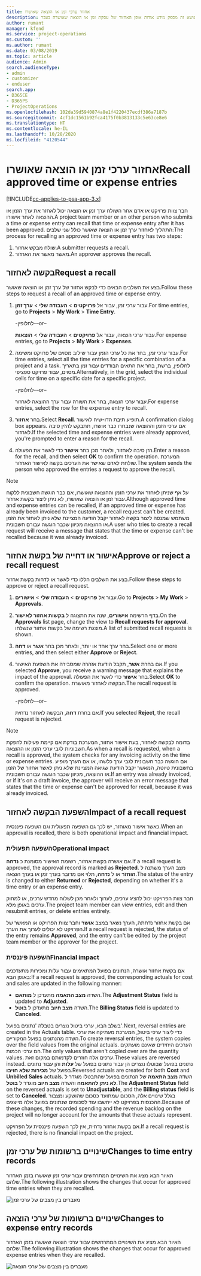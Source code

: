 ```yaml
---
title: אחזור ערכי זמן או הוצאה שאושרו
description: נושא זה מספק מידע אודות אופן האחזור של עסקת זמן או הוצאה שאושרה בעבר.
author: rumant
manager: kfend
ms.service: project-operations
ms.custom: ''
ms.author: rumant
ms.date: 03/08/2019
ms.topic: article
audience: Admin
search.audienceType:
- admin
- customizer
- enduser
search.app:
- D365CE
- D365PS
- ProjectOperations
ms.openlocfilehash: 102da39d5940874a8e1f4220437ecdf386a7187b
ms.sourcegitcommit: 4cf1dc1561b92fca4175f0b3813133c5e63ce8e6
ms.translationtype: HT
ms.contentlocale: he-IL
ms.lasthandoff: 10/28/2020
ms.locfileid: "4120544"
---
```

# <a name="recall-approved-time-or-expense-entries"></a><span data-ttu-id="f0e68-103">אחזור ערכי זמן או הוצאה שאושרו</span><span class="sxs-lookup"><span data-stu-id="f0e68-103">Recall approved time or expense entries</span></span>

[!INCLUDE[cc-applies-to-psa-app-3.x](../includes/cc-applies-to-psa-app-3x.md)]

<span data-ttu-id="f0e68-104">חבר צוות פרויקט או אדם אחר השולח ערך זמן או הוצאה יכול לאחזר את ערך הזמן או ההוצאה לאחר אישורו.</span><span class="sxs-lookup"><span data-stu-id="f0e68-104">A project team member or an other person who submits a time or expense entry can recall that time or expense entry after it has been approved.</span></span> <span data-ttu-id="f0e68-105">התהליך לאחזור ערך זמן או הוצאה שאושר כולל שני שלבים:</span><span class="sxs-lookup"><span data-stu-id="f0e68-105">The process for recalling an approved time or expense entry has two steps:</span></span>

1. <span data-ttu-id="f0e68-106">שולח מבקש אחזור.</span><span class="sxs-lookup"><span data-stu-id="f0e68-106">A submitter requests a recall.</span></span>
2. <span data-ttu-id="f0e68-107">מאשר מאשר את האחזור.</span><span class="sxs-lookup"><span data-stu-id="f0e68-107">An approver approves the recall.</span></span>

## <a name="request-a-recall"></a><span data-ttu-id="f0e68-108">בקשה לאחזור</span><span class="sxs-lookup"><span data-stu-id="f0e68-108">Request a recall</span></span>

<span data-ttu-id="f0e68-109">בצע את השלבים הבאים כדי לבקש אחזור של ערך זמן או הוצאה שאושר.</span><span class="sxs-lookup"><span data-stu-id="f0e68-109">Follow these steps to request a recall of an approved time or expense entry.</span></span>

1. <span data-ttu-id="f0e68-110">עבור ערכי זמן, עבור אל **פרויקטים** \> **העבודה שלי** \> **ערך זמן**.</span><span class="sxs-lookup"><span data-stu-id="f0e68-110">For time entries, go to **Projects** \> **My Work** \> **Time Entry**.</span></span>

    <span data-ttu-id="f0e68-111">-לחלופין-</span><span class="sxs-lookup"><span data-stu-id="f0e68-111">–or–</span></span>

    <span data-ttu-id="f0e68-112">עבור ערכי הוצאה, עבור אל **פרויקטים** \> **העבודה שלי** \> **הוצאות**.</span><span class="sxs-lookup"><span data-stu-id="f0e68-112">For expense entries, go to **Projects** \> **My Work** \> **Expenses**.</span></span>

2. <span data-ttu-id="f0e68-113">עבור ערכי זמן, בחר את כל ערכי הזמן עבור שילוב מסוים של פרויקט ומשימה.</span><span class="sxs-lookup"><span data-stu-id="f0e68-113">For time entries, select all the time entries for a specific combination of a project and a task.</span></span> <span data-ttu-id="f0e68-114">לחלופין, ברשת, בחר את התאים הבודדים עבור זמן בתאריך מסוים, עבור פרויקט ספציפי.</span><span class="sxs-lookup"><span data-stu-id="f0e68-114">Alternatively, in the grid, select the individual cells for time on a specific date for a specific project.</span></span>

    <span data-ttu-id="f0e68-115">-לחלופין-</span><span class="sxs-lookup"><span data-stu-id="f0e68-115">–or–</span></span>

    <span data-ttu-id="f0e68-116">עבור ערכי הוצאה, בחר את השורה עבור ערך ההוצאה לאחזור.</span><span class="sxs-lookup"><span data-stu-id="f0e68-116">For expense entries, select the row for the expense entry to recall.</span></span>

3. <span data-ttu-id="f0e68-117">בחר **אחזור**.</span><span class="sxs-lookup"><span data-stu-id="f0e68-117">Select **Recall**.</span></span> <span data-ttu-id="f0e68-118">תופיע תיבת הדו-שיח לאישור.</span><span class="sxs-lookup"><span data-stu-id="f0e68-118">A confirmation dialog box appears.</span></span> <span data-ttu-id="f0e68-119">אם ערכי הזמן וההוצאה שנבחרו כבר אושרו, תתבקש להזין סיבה לאחזור.</span><span class="sxs-lookup"><span data-stu-id="f0e68-119">If the selected time and expense entries were already approved, you're prompted to enter a reason for the recall.</span></span>
4. <span data-ttu-id="f0e68-120">הזן סיבה לאחזור, ולאחר מכן בחר **אישור** כדי לאשר את הפעולה.</span><span class="sxs-lookup"><span data-stu-id="f0e68-120">Enter a reason for the recall, and then select **OK** to confirm the operation.</span></span> <span data-ttu-id="f0e68-121">המערכת שולחת לאדם שאישר את הערכים בקשה לאישור האחזור.</span><span class="sxs-lookup"><span data-stu-id="f0e68-121">The system sends the person who approved the entries a request to approve the recall.</span></span>

> [!NOTE]
> <span data-ttu-id="f0e68-122">על אף שניתן לאחזר את ערכי הזמן וההוצאה שאושרו, אם כבר הוגשה חשבונית ללקוח עבור זמן או הוצאה שאושרו, לא ניתן ליצור בקשת אחזור.</span><span class="sxs-lookup"><span data-stu-id="f0e68-122">Although approved time and expense entries can be recalled, if an approved time or expense has already been invoiced to the customer, a recall request can't be created.</span></span> <span data-ttu-id="f0e68-123">משתמש שמנסה ליצור בקשה לאחזור יקבל הודעה המציינת שלא ניתן לאחזר את הזמן או ההוצאה מכיוון שכבר הוגשה עבורם חשבונית.</span><span class="sxs-lookup"><span data-stu-id="f0e68-123">A user who tries to create a recall request will receive a message that states that the time or expense can't be recalled because it was already invoiced.</span></span>

## <a name="approve-or-reject-a-recall-request"></a><span data-ttu-id="f0e68-124">אישור או דחייה של בקשת אחזור</span><span class="sxs-lookup"><span data-stu-id="f0e68-124">Approve or reject a recall request</span></span>

<span data-ttu-id="f0e68-125">בצע את השלבים הללו כדי לאשר או לדחות בקשת אחזור.</span><span class="sxs-lookup"><span data-stu-id="f0e68-125">Follow these steps to approve or reject a recall request.</span></span>

1. <span data-ttu-id="f0e68-126">עבור אל **פרויקטים** \> **העבודה שלי** \> **אישורים**.</span><span class="sxs-lookup"><span data-stu-id="f0e68-126">Go to **Projects** \> **My Work** \> **Approvals**.</span></span>
2. <span data-ttu-id="f0e68-127">בדף הרשימה **אישורים**, שנה את התצוגה ל **בקשות אחזור לאישור**.</span><span class="sxs-lookup"><span data-stu-id="f0e68-127">On the **Approvals** list page, change the view to **Recall requests for approval**.</span></span> <span data-ttu-id="f0e68-128">מוצגת רשימה של בקשות אחזור שנשלחו.</span><span class="sxs-lookup"><span data-stu-id="f0e68-128">A list of submitted recall requests is shown.</span></span>
3. <span data-ttu-id="f0e68-129">בחר ערך אחד או יותר, ולאחר מכן בחר **אשר** או **דחה**.</span><span class="sxs-lookup"><span data-stu-id="f0e68-129">Select one or more entries, and then select either **Approve** or **Reject**.</span></span>
4. <span data-ttu-id="f0e68-130">אם בחרת **אשר**, תקבל הודעת אזהרה שמסבירה את השפעת האישור.</span><span class="sxs-lookup"><span data-stu-id="f0e68-130">If you selected **Approve**, you receive a warning message that explains the impact of the approval.</span></span> <span data-ttu-id="f0e68-131">‏‏בחר **אישור** כדי לאשר את הפעולה.</span><span class="sxs-lookup"><span data-stu-id="f0e68-131">Select **OK** to confirm the operation.</span></span> <span data-ttu-id="f0e68-132">הבקשה לאחזור מאושרת.</span><span class="sxs-lookup"><span data-stu-id="f0e68-132">The recall request is approved.</span></span>

    <span data-ttu-id="f0e68-133">-לחלופין-</span><span class="sxs-lookup"><span data-stu-id="f0e68-133">–or–</span></span>

    <span data-ttu-id="f0e68-134">אם בחרת **דחה**, הבקשה לאחזור נדחית.</span><span class="sxs-lookup"><span data-stu-id="f0e68-134">If you selected **Reject**, the recall request is rejected.</span></span>

> [!NOTE]
> <span data-ttu-id="f0e68-135">בדומה לבקשה לאחזור, בעת אישור אחזור, המערכת בודקת אם קיימת פעילות להפקת חשבוניות לגבי ערכי הזמן או ההוצאה.</span><span class="sxs-lookup"><span data-stu-id="f0e68-135">As when a recall is requested, when a recall is approved, the system checks for any invoicing activity on the time or expense entries.</span></span> <span data-ttu-id="f0e68-136">אם הוגשה כבר חשבונית לגבי ערך כלשהו, או אם הערך מופיע בחשבונית טיוטה, המאשר יקבל הודעת שגיאה המציינת שלא ניתן לאשר אחזור של הזמן או ההוצאה, מכיוון שכבר הוגשה עבורם חשבונית.</span><span class="sxs-lookup"><span data-stu-id="f0e68-136">If an entry was already invoiced, or if it's on a draft invoice, the approver will receive an error message that states that the time or expense can't be approved for recall, because it was already invoiced.</span></span>

## <a name="impact-of-a-recall-request"></a><span data-ttu-id="f0e68-137">השפעת הבקשה לאחזור</span><span class="sxs-lookup"><span data-stu-id="f0e68-137">Impact of a recall request</span></span>

<span data-ttu-id="f0e68-138">כאשר אישור מאוחזר, יש לכך גם השפעה תפעולית וגם השפעה פיננסית.</span><span class="sxs-lookup"><span data-stu-id="f0e68-138">When an approval is recalled, there is both operational impact and financial impact.</span></span>

### <a name="operational-impact"></a><span data-ttu-id="f0e68-139">השפעה תפעולית</span><span class="sxs-lookup"><span data-stu-id="f0e68-139">Operational impact</span></span>

<span data-ttu-id="f0e68-140">אם אושרה בקשת אחזור, רשומת האישור מסומנת כ **נדחה**.</span><span class="sxs-lookup"><span data-stu-id="f0e68-140">If a recall request is approved, the approval record is marked as **Rejected**.</span></span> <span data-ttu-id="f0e68-141">מצב הערך משתנה ל **הוחזר** או ל **נדחה**, תלוי אם מדובר בערך זמן או בערך הוצאה.</span><span class="sxs-lookup"><span data-stu-id="f0e68-141">The status of the entry is changed to either **Returned** or **Rejected**, depending on whether it's a time entry or an expense entry.</span></span>

<span data-ttu-id="f0e68-142">חבר צוות הפרויקט יכול להציג ערכים, לערוך ולאחר מכן לשלוח מחדש ערכים, או למחוק ערכים באופן מלא.</span><span class="sxs-lookup"><span data-stu-id="f0e68-142">The project team member can view entries, edit and then resubmit entries, or delete entries entirely.</span></span>

<span data-ttu-id="f0e68-143">אם בקשת אחזור נדחתה, הערך נשאר במצב **אושר** וחבר צוות הפרויקט או המאשר של הפרויקט לא יכולים לערוך את הערך.</span><span class="sxs-lookup"><span data-stu-id="f0e68-143">If a recall request is rejected, the status of the entry remains **Approved**, and the entry can't be edited by the project team member or the approver for the project.</span></span>

### <a name="financial-impact"></a><span data-ttu-id="f0e68-144">השפעה פיננסית</span><span class="sxs-lookup"><span data-stu-id="f0e68-144">Financial impact</span></span>

<span data-ttu-id="f0e68-145">אם בקשת אחזור אושרה, הנתונים בפועל המתאימים עבור עלות ומכירות מתעדכנים באופן הבא:</span><span class="sxs-lookup"><span data-stu-id="f0e68-145">If a recall request is approved, the corresponding actuals for cost and sales are updated in the following manner:</span></span>

- <span data-ttu-id="f0e68-146">השדה **מצב התאמה** מתעדכן ל **מותאם**.</span><span class="sxs-lookup"><span data-stu-id="f0e68-146">The **Adjustment Status** field is updated to **Adjusted**.</span></span>
- <span data-ttu-id="f0e68-147">השדה **מצב חיוב** מתעדכן ל **בוטל**.</span><span class="sxs-lookup"><span data-stu-id="f0e68-147">The **Billing Status** field is updated to **Canceled**.</span></span>

<span data-ttu-id="f0e68-148">בשלב הבא, ערכי ביטול נוצרים בטבלה 'נתונים בפועל'.</span><span class="sxs-lookup"><span data-stu-id="f0e68-148">Next, reversal entries are created in the Actuals table.</span></span> <span data-ttu-id="f0e68-149">כדי ליצור ערכי ביטול, המערכת מעתיקה את ערכי השדה מהנתונים בפועל המקוריים.</span><span class="sxs-lookup"><span data-stu-id="f0e68-149">To create reversal entries, the system copies over the field values from the original actuals.</span></span> <span data-ttu-id="f0e68-150">הערכים היחידים שאינם מועתקים הם ערכי הכמות.</span><span class="sxs-lookup"><span data-stu-id="f0e68-150">The only values that aren't copied over are the quantity values.</span></span> <span data-ttu-id="f0e68-151">ערכים אלה חוזרים לקדמותם במקום זאת.</span><span class="sxs-lookup"><span data-stu-id="f0e68-151">These values are reversed instead.</span></span> <span data-ttu-id="f0e68-152">נתונים בפועל שבוטלו נוצרים הן עבור נתונים בפועל של **עלות** והן עבור נתונים בפועל של **מכירות שלא חויבו**.</span><span class="sxs-lookup"><span data-stu-id="f0e68-152">Reversed actuals are created for both **Cost** and **Unbilled Sales** actuals.</span></span> <span data-ttu-id="f0e68-153">השדה **מצב התאמה** של הנתונים בפועל שהתבטלו מוגדר ל **לא ניתן להתאמה** והשדה **מצב חיוב** מוגדר ל **בוטל**.</span><span class="sxs-lookup"><span data-stu-id="f0e68-153">The **Adjustment Status** field on the reversed actuals is set to **Unadjustable**, and the **Billing status** field is set to **Canceled**.</span></span> <span data-ttu-id="f0e68-154">בגלל שינויים אלה, הסכום שמתועד כסכום שהושקע ומצבור ההכנסות בפרויקט לא ייחשבו עוד לסכומים שנתונים בפועל אלה מייצגים.</span><span class="sxs-lookup"><span data-stu-id="f0e68-154">Because of these changes, the recorded spending and the revenue backlog on the project will no longer account for the amounts that these actuals represent.</span></span>

<span data-ttu-id="f0e68-155">אם בקשת אחזור נדחית, אין לכך השפעה פיננסית על הפרויקט.</span><span class="sxs-lookup"><span data-stu-id="f0e68-155">If a recall request is rejected, there is no financial impact on the project.</span></span>

## <a name="changes-to-time-entry-records"></a><span data-ttu-id="f0e68-156">שינויים ברשומות של ערכי זמן</span><span class="sxs-lookup"><span data-stu-id="f0e68-156">Changes to time entry records</span></span>

<span data-ttu-id="f0e68-157">האיור הבא מציג את השינויים המתרחשים עבור ערכי זמן שאושרו בזמן האחזור שלהם.</span><span class="sxs-lookup"><span data-stu-id="f0e68-157">The following illustration shows the changes that occur for approved time entries when they are recalled.</span></span>

![מעברים בין מצבים של ערכי זמן](media/TimeEntryStateTransitions.png)

## <a name="changes-to-expense-entry-records"></a><span data-ttu-id="f0e68-159">שינויים ברשומות של ערכי הוצאה</span><span class="sxs-lookup"><span data-stu-id="f0e68-159">Changes to expense entry records</span></span>

<span data-ttu-id="f0e68-160">האיור הבא מציג את השינויים המתרחשים עבור ערכי הוצאה שאושרו בזמן האחזור שלהם.</span><span class="sxs-lookup"><span data-stu-id="f0e68-160">The following illustration shows the changes that occur for approved expense entries when they are recalled.</span></span>

![מעברים בין מצבים של ערכי הוצאה](media/ExpenseEntryStateTransitions.png)
